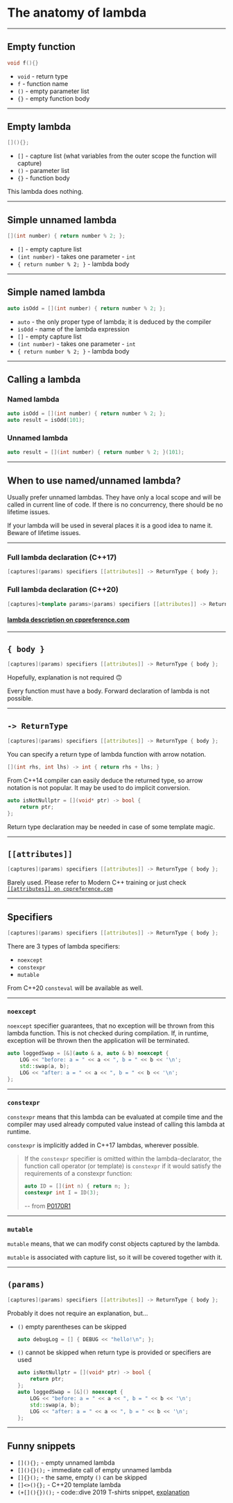 <!-- .slide: data-background="#111111" -->

# The anatomy of lambda

___

## Empty function

```cpp
void f(){}
```

* `void` - return type
* `f` - function name
* `()` - empty parameter list
* `{}` - empty function body

___

## Empty lambda

```cpp
[](){};
```

* `[]` - capture list (what variables from the outer scope the function will capture)
* `()` - parameter list
* `{}` - function body

This lambda does nothing.

___

## Simple unnamed lambda

```cpp
[](int number) { return number % 2; };
```

* `[]` - empty capture list
* `(int number)` - takes one parameter - `int`
* `{ return number % 2; }` - lambda body

___

## Simple named lambda

```cpp
auto isOdd = [](int number) { return number % 2; };
```

* `auto` - the only proper type of lambda; it is deduced by the compiler
* `isOdd` - name of the lambda expression
* `[]` - empty capture list
* `(int number)` - takes one parameter - `int`
* `{ return number % 2; }` - lambda body

___

## Calling a lambda

### Named lambda

```cpp
auto isOdd = [](int number) { return number % 2; };
auto result = isOdd(101);
```

### Unnamed lambda

```cpp
auto result = [](int number) { return number % 2; }(101);
```

___

## When to use named/unnamed lambda?

Usually prefer unnamed lambdas. They have only a local scope and will be called in current line of code. If there is no concurrency, there should be no lifetime issues.

If your lambda will be used in several places it is a good idea to name it. Beware of lifetime issues.

___

### Full lambda declaration (C++17)

```cpp
[captures](params) specifiers [[attributes]] -> ReturnType { body };
```

### Full lambda declaration (C++20)

```cpp
[captures]<template params>(params) specifiers [[attributes]] -> ReturnType requires Constraint { body };
```

#### [lambda description on cppreference.com](https://en.cppreference.com/w/cpp/language/lambda)

___

## `{ body }`

```cpp
[captures](params) specifiers [[attributes]] -> ReturnType { body };
```

Hopefully, explanation is not required 🙃

Every function must have a body. Forward declaration of lambda is not possible.

___

## `-> ReturnType`

```cpp
[captures](params) specifiers [[attributes]] -> ReturnType { body };
```

You can specify a return type of lambda function with arrow notation.

```cpp
[](int rhs, int lhs) -> int { return rhs + lhs; }
```

From C++14 compiler can easily deduce the returned type, so arrow notation is not popular. It may be used to do implicit conversion.

```cpp
auto isNotNullptr = [](void* ptr) -> bool {
    return ptr;
};
```

Return type declaration may be needed in case of some template magic.

___

## `[[attributes]]`

```cpp
[captures](params) specifiers [[attributes]] -> ReturnType { body };
```

Barely used. Please refer to Modern C++ training or just check [`[[attributes]] on cppreference.com`](https://en.cppreference.com/w/cpp/language/attributes)

___

## Specifiers

```cpp
[captures](params) specifiers [[attributes]] -> ReturnType { body };
```

There are 3 types of lambda specifiers:

* `noexcept`
* `constexpr`
* `mutable`

From C++20 `consteval` will be available as well.

___

### `noexcept`

`noexcept` specifier guarantees, that no exception will be thrown from this lambda function. This is not checked during compilation. If, in runtime, exception will be thrown then the application will be terminated.

```cpp
auto loggedSwap = [&](auto & a, auto & b) noexcept {
    LOG << "before: a = " << a << ", b = " << b << '\n';
    std::swap(a, b);
    LOG << "after: a = " << a << ", b = " << b << '\n';
};
```

___

### `constexpr`

`constexpr` means that this lambda can be evaluated at compile time and the compiler may used already computed value instead of calling this lambda at runtime.

`constexpr` is implicitly added in C++17 lambdas, wherever possible.

> If the `c​onstexpr` specifier is omitted within the l​ambda-declarator,​ the function call operator (or template) is `c​onstexpr` if it would satisfy the requirements of a constexpr ​function:
>
> ```cpp
> auto ID = [](int n) { return n; };
> constexpr int I = ID(3);
> ```
>
> -- from [P0170R1](https://isocpp.org/files/papers/P0170R1.pdf)

___

### `mutable`

`mutable` means, that we can modify const objects captured by the lambda.

`mutable` is associated with capture list, so it will be covered together with it.


___

## `(params)`

```cpp
[captures](params) specifiers [[attributes]] -> ReturnType { body };
```

Probably it does not require an explanation, but...

* `()` empty parentheses can be skipped

  ```cpp
  auto debugLog = [] { DEBUG << "hello!\n"; };
  ```

* `()` cannot be skipped when return type is provided or specifiers are used

  ```cpp
  auto isNotNullptr = [](void* ptr) -> bool {
      return ptr;
  };
  auto loggedSwap = [&]() noexcept {
      LOG << "before: a = " << a << ", b = " << b << '\n';
      std::swap(a, b);
      LOG << "after: a = " << a << ", b = " << b << '\n';
  };
  ```

___

## Funny snippets

* `[](){};` - empty unnamed lambda
* `[](){}();` - immediate call of empty unnamed lambda
* `[]{}();` - the same, empty `()` can be skipped
* `[]<>(){};` - C++20 template lambda
* `(+[](){})();` - code::dive 2019 T-shirts snippet, [explanation](http://slawomir.net/2019/11/29/cpp-code-dive-t-shirts-expression/)
